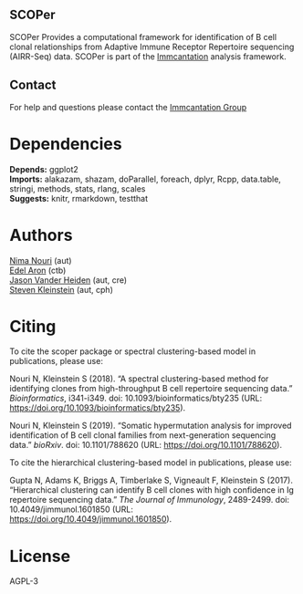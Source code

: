 SCOPer
-------------------------------------------------------------------------------

SCOPer Provides a computational framework for identification of B cell clonal 
relationships from  Adaptive Immune Receptor Repertoire sequencing (AIRR-Seq) 
data. SCOPer is part of the [Immcantation](http://immcantation.readthedocs.io) 
analysis framework.

Contact
-------------------------------------------------------------------------------

For help and questions please contact the 
[Immcantation Group](mailto:immcantation@googlegroups.com)


# Dependencies

**Depends:** ggplot2  
**Imports:** alakazam, shazam, doParallel, foreach, dplyr, Rcpp, data.table, stringi, methods, stats, rlang, scales  
**Suggests:** knitr, rmarkdown, testthat


# Authors

[Nima Nouri](mailto:nima.nouri@yale.edu) (aut)  
[Edel Aron](mailto:edel.aron@yale.edu) (ctb)  
[Jason Vander Heiden](mailto:jason.vanderheiden@gmail.com) (aut, cre)  
[Steven Kleinstein](mailto:steven.kleinstein@yale.edu) (aut, cph)


# Citing


To cite the scoper package or spectral clustering-based model in publications, please use:

Nouri N, Kleinstein S (2018). “A spectral clustering-based method for identifying clones from high-throughput B cell repertoire
sequencing data.” _Bioinformatics_, i341-i349. doi: 10.1093/bioinformatics/bty235 (URL:
https://doi.org/10.1093/bioinformatics/bty235).

Nouri N, Kleinstein S (2019). “Somatic hypermutation analysis for improved identification of B cell clonal families from
next-generation sequencing data.” _bioRxiv_. doi: 10.1101/788620 (URL: https://doi.org/10.1101/788620).

To cite the hierarchical clustering-based model in publications, please use:

Gupta N, Adams K, Briggs A, Timberlake S, Vigneault F, Kleinstein S (2017). “Hierarchical clustering can identify B cell clones with
high confidence in Ig repertoire sequencing data.” _The Journal of Immunology_, 2489-2499. doi: 10.4049/jimmunol.1601850 (URL:
https://doi.org/10.4049/jimmunol.1601850).




# License

AGPL-3
